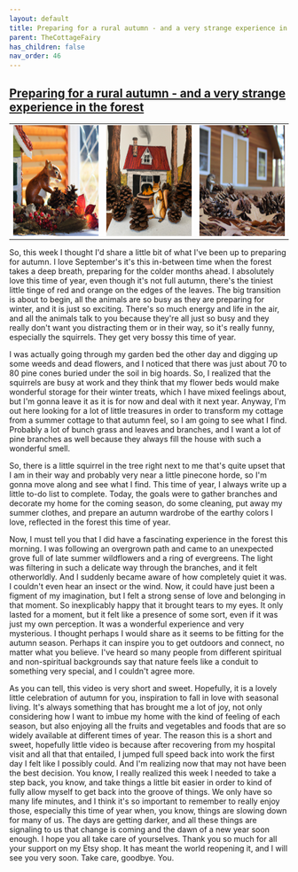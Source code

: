 ```yaml
---
layout: default
title: Preparing for a rural autumn - and a very strange experience in the forest
parent: TheCottageFairy
has_children: false
nav_order: 46
---
```


## [Preparing for a rural autumn - and a very strange experience in the forest](https://www.youtube.com/watch?v=9Bf5GCngTpY)

<div>
<table align="center">
	<tr>
		<td align="center">
			<img src="../../assets/cottage_fairy_ai_generated_photos/Preparing_for_a_rural_autumn_-_and_a_very_strange_experience_in_the_forest-[9Bf5GCngTpY]/generated_00.png" height="200" width="200"/>
		</td>
		<td align="center">
			<img src="../../assets/cottage_fairy_ai_generated_photos/Preparing_for_a_rural_autumn_-_and_a_very_strange_experience_in_the_forest-[9Bf5GCngTpY]/generated_01.png" height="200" width="200"/>
		</td>
		<td align="center">
			<img src="../../assets/cottage_fairy_ai_generated_photos/Preparing_for_a_rural_autumn_-_and_a_very_strange_experience_in_the_forest-[9Bf5GCngTpY]/generated_02.png" height="200" width="200"/>
		</td>
	</tr>
</table>
</div>

So, this week I thought I'd share a little bit of what I've been up to preparing for autumn. I love September's it's this in-between time when the forest takes a deep breath, preparing for the colder months ahead. I absolutely love this time of year, even though it's not full autumn, there's the tiniest little tinge of red and orange on the edges of the leaves. The big transition is about to begin, all the animals are so busy as they are preparing for winter, and it is just so exciting. There's so much energy and life in the air, and all the animals talk to you because they're all just so busy and they really don't want you distracting them or in their way, so it's really funny, especially the squirrels. They get very bossy this time of year. 

I was actually going through my garden bed the other day and digging up some weeds and dead flowers, and I noticed that there was just about 70 to 80 pine cones buried under the soil in big hoards. So, I realized that the squirrels are busy at work and they think that my flower beds would make wonderful storage for their winter treats, which I have mixed feelings about, but I'm gonna leave it as it is for now and deal with it next year. Anyway, I'm out here looking for a lot of little treasures in order to transform my cottage from a summer cottage to that autumn feel, so I am going to see what I find. Probably a lot of bunch grass and leaves and branches, and I want a lot of pine branches as well because they always fill the house with such a wonderful smell. 

So, there is a little squirrel in the tree right next to me that's quite upset that I am in their way and probably very near a little pinecone horde, so I'm gonna move along and see what I find. This time of year, I always write up a little to-do list to complete. Today, the goals were to gather branches and decorate my home for the coming season, do some cleaning, put away my summer clothes, and prepare an autumn wardrobe of the earthy colors I love, reflected in the forest this time of year. 

Now, I must tell you that I did have a fascinating experience in the forest this morning. I was following an overgrown path and came to an unexpected grove full of late summer wildflowers and a ring of evergreens. The light was filtering in such a delicate way through the branches, and it felt otherworldly. And I suddenly became aware of how completely quiet it was. I couldn't even hear an insect or the wind. Now, it could have just been a figment of my imagination, but I felt a strong sense of love and belonging in that moment. So inexplicably happy that it brought tears to my eyes. It only lasted for a moment, but it felt like a presence of some sort, even if it was just my own perception. It was a wonderful experience and very mysterious. I thought perhaps I would share as it seems to be fitting for the autumn season. Perhaps it can inspire you to get outdoors and connect, no matter what you believe. I've heard so many people from different spiritual and non-spiritual backgrounds say that nature feels like a conduit to something very special, and I couldn't agree more. 

As you can tell, this video is very short and sweet. Hopefully, it is a lovely little celebration of autumn for you, inspiration to fall in love with seasonal living. It's always something that has brought me a lot of joy, not only considering how I want to imbue my home with the kind of feeling of each season, but also enjoying all the fruits and vegetables and foods that are so widely available at different times of year. The reason this is a short and sweet, hopefully little video is because after recovering from my hospital visit and all that that entailed, I jumped full speed back into work the first day I felt like I possibly could. And I'm realizing now that may not have been the best decision. You know, I really realized this week I needed to take a step back, you know, and take things a little bit easier in order to kind of fully allow myself to get back into the groove of things. We only have so many life minutes, and I think it's so important to remember to really enjoy those, especially this time of year when, you know, things are slowing down for many of us. The days are getting darker, and all these things are signaling to us that change is coming and the dawn of a new year soon enough. I hope you all take care of yourselves. Thank you so much for all your support on my Etsy shop. It has meant the world reopening it, and I will see you very soon. Take care, goodbye. You.